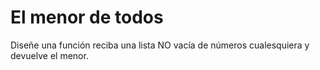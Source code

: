 # El menor de todos

Diseñe una función reciba una lista NO vacía de números cualesquiera y devuelve el menor.